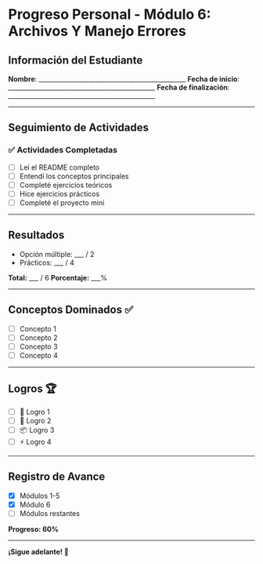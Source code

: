 # Progreso Personal - Módulo 6: Archivos Y Manejo Errores

## Información del Estudiante

**Nombre**: _______________________________________________
**Fecha de inicio**: _______________________________________________
**Fecha de finalización**: _______________________________________________

---

## Seguimiento de Actividades

### ✅ Actividades Completadas

- [ ] Leí el README completo
- [ ] Entendí los conceptos principales
- [ ] Completé ejercicios teóricos
- [ ] Hice ejercicios prácticos
- [ ] Completé el proyecto mini

---

## Resultados

- Opción múltiple: ___ / 2
- Prácticos: ___ / 4

**Total:** ___ / 6
**Porcentaje:** ___%

---

## Conceptos Dominados ✅

- [ ] Concepto 1
- [ ] Concepto 2
- [ ] Concepto 3
- [ ] Concepto 4

---

## Logros 🏆

- [ ] 🎯 Logro 1
- [ ] 🔄 Logro 2
- [ ] 📦 Logro 3
- [ ] ⚡ Logro 4

---

## Registro de Avance

- [x] Módulos 1-5
- [x] Módulo 6
- [ ] Módulos restantes

**Progreso: 60%**

---

**¡Sigue adelante! 🚀**
